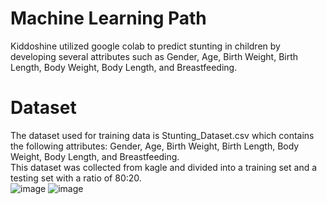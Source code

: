 # Machine Learning Path
Kiddoshine utilized google colab to predict stunting in children by developing several attributes such as Gender, Age, Birth Weight, Birth Length, Body Weight, Body Length, and Breastfeeding. <br>

# Dataset
The dataset used for training data is Stunting_Dataset.csv which contains the following attributes: Gender, Age, Birth Weight, Birth Length, Body Weight, Body Length, and Breastfeeding.<br>
This dataset was collected from kagle and divided into a training set and a testing set with a ratio of 80:20.<br>
![image](https://github.com/user-attachments/assets/256e1446-72e2-4d1a-963b-3b4300147edd)
![image](https://github.com/user-attachments/assets/26dffc64-e2e9-4b06-8df3-5adc755109ef)




